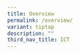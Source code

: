 ```yaml
---
title: Overview
permalink: /overview/
variant: tiptap
description: ""
third_nav_title: ICT
---
```

<p></p>